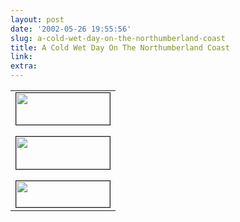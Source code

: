 ```yaml
---
layout: post
date: '2002-05-26 19:55:56'
slug: a-cold-wet-day-on-the-northumberland-coast
title: A Cold Wet Day On The Northumberland Coast
link: 
extra: 
---
```


<table cellpadding='0' cellspacing='0' border='0'><tr><td align='top'><a href='/files/coast/dunstanburgh1.jpg'><img src='/files/coast/thdunstanburgh1.jpg' width='150' height='51' border='1'></a></td></tr><tr><td><img src='/images/spacer.gif' width='1' height='5'></td></tr><tr><td align='top'><a href='/files/coast/dunstanburgh2.jpg'><img src='/files/coast/thdunstanburgh2.jpg' width='150' height='52' border='1'></a></td></tr><tr><td><img src='/images/spacer.gif' width='1' height='5'></td></tr><tr><td align='top'><a href='/files/coast/craster.jpg'><img src='/files/coast/thcraster.jpg' width='150' height='42' border='1'></a></td></tr></table>